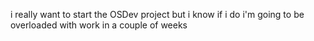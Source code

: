 
i really want to start the OSDev project but i know if i do i'm going to be overloaded with work in a couple of weeks
